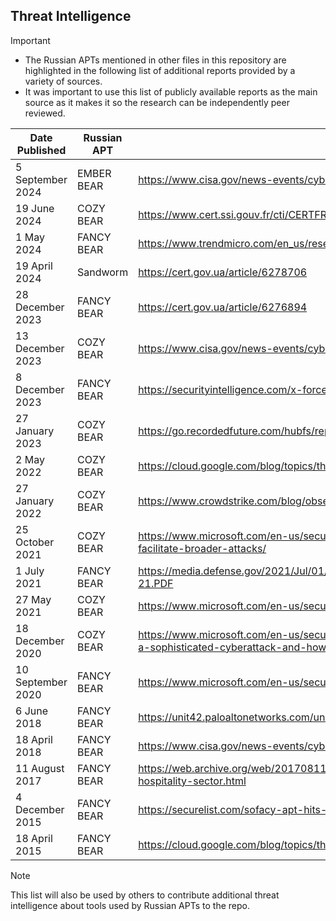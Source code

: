 ## Threat Intelligence

> [!IMPORTANT]
> - The Russian APTs mentioned in other files in this repository are highlighted in the following list of additional reports provided by a variety of sources.
> - It was important to use this list of publicly available reports as the main source as it makes it so the research can be independently peer reviewed.

| Date Published | Russian APT | Report |
|---|---|---|
| 5 September 2024 | EMBER BEAR | https://www.cisa.gov/news-events/cybersecurity-advisories/aa24-249a |
| 19 June 2024 | COZY BEAR | https://www.cert.ssi.gouv.fr/cti/CERTFR-2024-CTI-006/ |
| 1 May 2024 | FANCY BEAR | https://www.trendmicro.com/en_us/research/24/e/router-roulette.html |
| 19 April 2024 | Sandworm | https://cert.gov.ua/article/6278706 |
| 28 December 2023 | FANCY BEAR | https://cert.gov.ua/article/6276894 |
| 13 December 2023 | COZY BEAR | https://www.cisa.gov/news-events/cybersecurity-advisories/aa23-347a | 
| 8 December 2023 | FANCY BEAR | https://securityintelligence.com/x-force/itg05-ops-leverage-israel-hamas-conflict-lures-to-deliver-headlace-malware/ |
| 27 January 2023 | COZY BEAR | https://go.recordedfuture.com/hubfs/reports/cta-2023-0127.pdf |
| 2 May 2022 | COZY BEAR | https://cloud.google.com/blog/topics/threat-intelligence/unc3524-eye-spy-email/ |
| 27 January 2022 | COZY BEAR | https://www.crowdstrike.com/blog/observations-from-the-stellarparticle-campaign/ | 
| 25 October 2021 | COZY BEAR | https://www.microsoft.com/en-us/security/blog/2021/10/25/nobelium-targeting-delegated-administrative-privileges-to-facilitate-broader-attacks/ |
| 1 July 2021 | FANCY BEAR | https://media.defense.gov/2021/Jul/01/2002753896/-1/-1/1/CSA_GRU_GLOBAL_BRUTE_FORCE_CAMPAIGN_UOO158036-21.PDF |
| 27 May 2021 | COZY BEAR | https://www.microsoft.com/en-us/security/blog/2021/05/27/new-sophisticated-email-based-attack-from-nobelium/ |
| 18 December 2020 | COZY BEAR | https://www.microsoft.com/en-us/security/blog/2020/12/18/analyzing-solorigate-the-compromised-dll-file-that-started-a-sophisticated-cyberattack-and-how-microsoft-defender-helps-protect/ |
| 10 September 2020 | FANCY BEAR | https://www.microsoft.com/en-us/security/blog/2020/09/10/strontium-detecting-new-patters-credential-harvesting/ |
| 6 June 2018 | FANCY BEAR | https://unit42.paloaltonetworks.com/unit42-sofacy-groups-parallel-attacks/ |
| 18 April 2018 | FANCY BEAR | https://www.cisa.gov/news-events/cybersecurity-advisories/aa23-108 |
| 11 August 2017 | FANCY BEAR | https://web.archive.org/web/20170811181009/https://www.fireeye.com/blog/threat-research/2017/08/apt28-targets-hospitality-sector.html |
| 4 December 2015 | FANCY BEAR | https://securelist.com/sofacy-apt-hits-high-profile-targets-with-updated-toolset/72924/ |
| 18 April 2015 | FANCY BEAR | https://cloud.google.com/blog/topics/threat-intelligence/probable-apt28-useo/ |

> [!NOTE]
> This list will also be used by others to contribute additional threat intelligence about tools used by Russian APTs to the repo.
